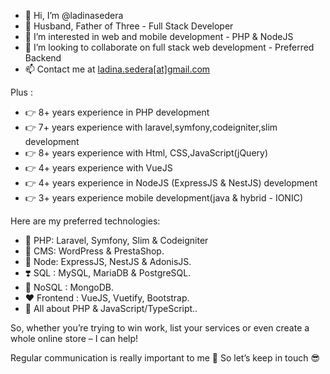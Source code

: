 - 👋 Hi, I’m @ladinasedera
- 🥰 Husband, Father of Three - Full Stack Developer
- 👀 I’m interested in web and mobile development - PHP & NodeJS
- 💞️ I’m looking to collaborate on full stack web development - Preferred Backend
- 📫 Contact me at [ladina.sedera[at]gmail.com](https://www.linkedin.com/in/ladina-sedera)

Plus : 
- 👉 8+ years experience in PHP development
- 👉 7+ years experience with laravel,symfony,codeigniter,slim development
- 👉 8+ years experience with Html, CSS,JavaScript(jQuery)
- 👉 4+ years experience with VueJS
- 👉 4+ years experience in NodeJS (ExpressJS & NestJS) development
- 👉 3+ years experience mobile development(java & hybrid - IONIC)


Here are my preferred technologies:

- 💞 PHP: Laravel, Symfony, Slim & Codeigniter
- 💜 CMS: WordPress & PrestaShop.
- 🧡 Node: ExpressJS, NestJS & AdonisJS.
- ❣️ SQL : MySQL, MariaDB  & PostgreSQL.
- 💖 NoSQL : MongoDB.
- ❤️ Frontend : VueJS, Vuetify, Bootstrap.
- 🤩 All about PHP & JavaScript/TypeScript..

So, whether you’re trying to win work, list your services or even create a whole online store – I can help!

Regular communication is really important to me 🥰
So let’s keep in touch 😎
